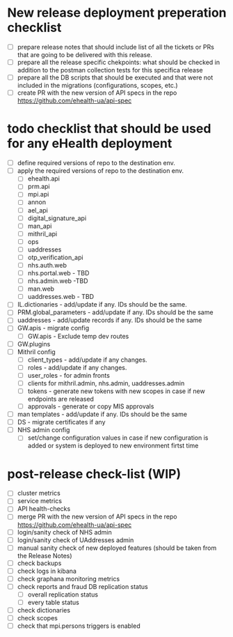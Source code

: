 # New release deployment preperation checklist
- [ ] prepare release notes that should include list of all the tickets or PRs that are going to be delivered with this release.
- [ ] prepare all the release specific chekpoints: what should be checked in addition to the postman collection tests for this specifica release
- [ ] prepare all the DB scripts that should be executed and that were not included in the migrations (configurations, scopes, etc.)
- [ ] create PR with the new version of API specs in the repo https://github.com/ehealth-ua/api-spec

# todo checklist that should be used for any eHealth deployment

- [ ] define required versions of repo to the destination env.
- [ ] apply the required versions of repo to the destination env.
  - [ ] ehealth.api
  - [ ] prm.api
  - [ ] mpi.api
  - [ ] annon
  - [ ] ael_api
  - [ ] digital_signature_api
  - [ ] man_api
  - [ ] mithril_api
  - [ ] ops
  - [ ] uaddresses
  - [ ] otp_verification_api
  - [ ] nhs.auth.web
  - [ ] nhs.portal.web - TBD
  - [ ] nhs.admin.web -TBD
  - [ ] man.web
  - [ ] uaddresses.web - TBD
- [ ] IL.dictionaries - add/update if any. IDs should be the same.
- [ ] PRM.global_parameters - add/update if any. IDs should be the same
- [ ] uaddresses - add/update records if any. IDs should be the same
- [ ] GW.apis - migrate config
  - [ ] GW.apis - Exclude temp dev routes
- [ ] GW.plugins
- [ ] Mithril config
  - [ ] client_types - add/update if any changes.
  - [ ] roles - add/update if any changes.
  - [ ] user_roles - for admin fronts
  - [ ] clients for mithril.admin, nhs.admin, uaddresses.admin
  - [ ] tokens - generate new tokens with new scopes in case if new endpoints are released
  - [ ] approvals - generate or copy MIS approvals
- [ ] man templates - add/update if any. IDs should be the same
- [ ] DS - migrate certificates if any
- [ ] NHS admin config
  - [ ] set/change configuration values in case if new configuration is added or system is deployed to new environment firtst time

# post-release check-list (WIP)
- [ ] cluster metrics
- [ ] service metrics
- [ ] API health-checks
- [ ] merge PR with the new version of API specs in the repo https://github.com/ehealth-ua/api-spec
- [ ] login/sanity check of NHS admin
- [ ] login/sanity check of UAddresses admin
- [ ] manual sanity check of new deployed features (should be taken from the Release Notes)
- [ ] check backups
- [ ] check logs in kibana
- [ ] check graphana monitoring metrics
- [ ] check reports and fraud DB replication status
  - [ ] overall replication status
  - [ ] every table status
- [ ] check dictionaries
- [ ] check scopes
- [ ] check that mpi.persons triggers is enabled

